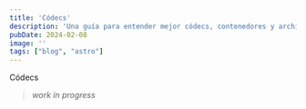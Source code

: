 ```yaml
---
title: 'Códecs'
description: 'Una guía para entender mejor códecs, contenedores y archivos'
pubDate: 2024-02-08
image: ''
tags: ["blog", "astro"]
---
```


Códecs  

> *work in progress*
